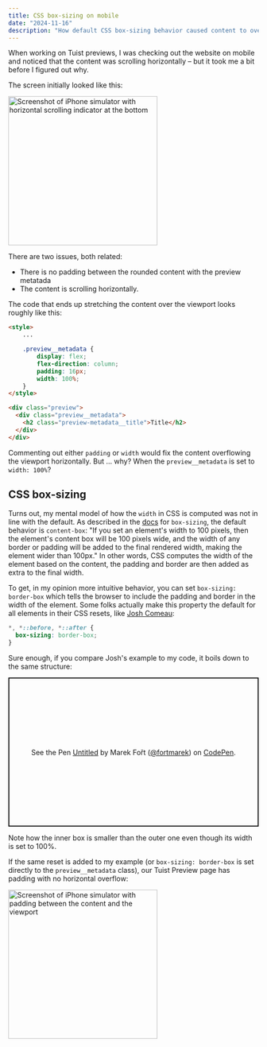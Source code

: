 ```yaml
---
title: CSS box-sizing on mobile
date: "2024-11-16"
description: "How default CSS box-sizing behavior caused content to overflow horizontally on mobile devices"
---
```


When working on Tuist previews, I was checking out the website on mobile and noticed that the content was scrolling horizontally – but it took me a bit before I figured out why.

The screen initially looked like this:

<img src="/img/css-box-sizing/preview-with-scrolling-indicator.png" width=300px alt="Screenshot of iPhone simulator with horizontal scrolling indicator at the bottom"></img>

There are two issues, both related:
- There is no padding between the rounded content with the preview metatada
- The content is scrolling horizontally.

The code that ends up stretching the content over the viewport looks roughly like this:
```html
<style>
    ...

    .preview__metadata {
        display: flex;
        flex-direction: column;
        padding: 16px;
        width: 100%;
    }
</style>

<div class="preview">
  <div class="preview__metadata">
    <h2 class="preview-metadata__title">Title</h2>
  </div>
</div>
```

Commenting out either `padding` or `width` would fix the content overflowing the viewport horizontally. But ... why? When the `preview__metadata` is set to `width: 100%`?

## CSS box-sizing

Turns out, my mental model of how the `width` in CSS is computed was not in line with the default. As described in the [docs](https://developer.mozilla.org/en-US/docs/Web/CSS/box-sizing) for `box-sizing`, the default behavior is `content-box`: "If you set an element's width to 100 pixels, then the element's content box will be 100 pixels wide, and the width of any border or padding will be added to the final rendered width, making the element wider than 100px." In other words, CSS computes the width of the element based on the content, the padding and border are then added as extra to the final width.

To get, in my opinion more intuitive behavior, you can set `box-sizing: border-box` which tells the browser to include the padding and border in the width of the element. Some folks actually make this property the default for all elements in their CSS resets, like [Josh Comeau](https://www.joshwcomeau.com/css/custom-css-reset/#one-box-sizing-model-2):
```css
*, *::before, *::after {
  box-sizing: border-box;
}
```

Sure enough, if you compare Josh's example to my code, it boils down to the same structure:
<p class="codepen" data-height="300" data-default-tab="html,result" data-slug-hash="vYoMxoy" data-pen-title="Untitled" data-user="fortmarek" style="height: 300px; box-sizing: border-box; display: flex; align-items: center; justify-content: center; border: 2px solid; margin: 1em 0; padding: 1em;">
  <span>See the Pen <a href="https://codepen.io/fortmarek/pen/vYoMxoy">
  Untitled</a> by Marek Fořt (<a href="https://codepen.io/fortmarek">@fortmarek</a>)
  on <a href="https://codepen.io">CodePen</a>.</span>
</p>
<script async src="https://cpwebassets.codepen.io/assets/embed/ei.js"></script>

Note how the inner box is smaller than the outer one even though its width is set to 100%.

If the same reset is added to my example (or `box-sizing: border-box` is set directly to the `preview__metadata` class), our Tuist Preview page has padding with no horizontal overflow:

<img src="/img/css-box-sizing/preview-with-no-overflow.png" width=300px alt="Screenshot of iPhone simulator with padding between the content and the viewport"></img>

